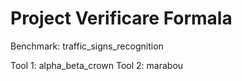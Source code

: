 # Project Verificare Formala

Benchmark: traffic_signs_recognition

Tool 1: alpha_beta_crown
Tool 2: marabou
